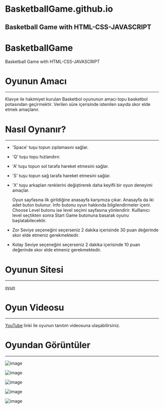 # BasketballGame.github.io
Basketball Game with HTML-CSS-JAVASCRIPT 
---

# BasketballGame
Basketball Game with HTML-CSS-JAVASCRIPT 

# Oyunun Amacı
---
Klavye ile hakimiyet kurulan Basketbol oyununun amacı topu basketbol potasından geçirmektir. Verilen süre içerisinde istenilen sayıda skor elde etmek amaçlanır. 

# Nasıl Oynanır?
---
* 'Space' tuşu topun zıplamasını sağlar.
* 'Q' tuşu topu hızlandırır.
* 'A' tuşu topun sol tarafa hareket etmesini sağlar.
* 'S' tuşu topun sağ tarafa hareket etmesini sağlar.
* 'X' tuşu arkaplan renklerini değiştirerek daha keyifli bir oyun deneyimi amaçlar.

  Oyun sayfasına ilk girildiğine anasayfa karşımıza çıkar. Anasayfa da iki adet buton bulunur. Info butonu oyun hakkında bilgilendirmeler içerir. Choose Level butonu ise level seçimi sayfasına yönlendirir. Kulllanıcı level seçtikten sonra Start Game butonuna basarak oyunu başlatabilecektir.
* Zor Seviye seçeneğini seçerseniz 2 dakika içerisinde 30 puan değerinde skor elde etmeniz gerekmektedir.
* Kolay Seviye seçeneğini seçerseniz 2 dakika içerisinde 10 puan değerinde skor elde etmeniz gerekmektedir.

# Oyunun Sitesi
---
[oyun](iremerdas.github.io)

# Oyun Videosu
---
[YouTube](https://youtu.be/hHC4nstpAPU) linki ile oyunun tanıtım videosuna ulaşabilirsiniz.

# Oyundan Görüntüler
---
![image](https://github.com/iremerdas/iremerdas.github.io/assets/86477685/90bae0a4-0362-4ea5-b81b-d62559d2c3d9)

![image](https://github.com/iremerdas/iremerdas.github.io/assets/86477685/2814a7e8-6ddf-4b9c-9c31-98a183eef72d)

![image](https://github.com/iremerdas/iremerdas.github.io/assets/86477685/3e141ef8-3969-49b1-85ea-865824432619)

![image](https://github.com/iremerdas/iremerdas.github.io/assets/86477685/da55c61e-8596-4675-94a4-629a64276f43)

![image](https://github.com/iremerdas/iremerdas.github.io/assets/86477685/e5dc451e-b308-4e29-a081-cc701079ea91)

